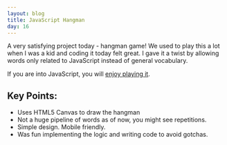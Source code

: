 ```yaml
---
layout: blog
title: JavaScript Hangman
day: 16
---
```


A very satisfying project today - hangman game! We used to play this a lot when I was a kid and coding it today felt great. I gave it a twist by allowing words only related to JavaScript instead of general vocabulary. 

If you are into JavaScript, you will [enjoy playing it](http://vikaslalwani.com/projects/hangman/). 

Key Points:
---
- Uses HTML5 Canvas to draw the hangman
- Not a huge pipeline of words as of now, you might see repetitions.
- Simple design. Mobile friendly.
- Was fun implementing the logic and writing code to avoid gotchas.